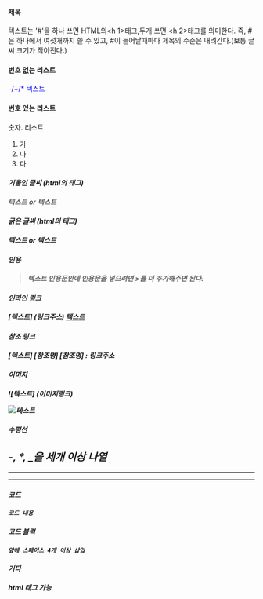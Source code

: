 
#### 제목

텍스트는 '#'을 하나 쓰면 HTML의<h 1>태그,두개 쓰면 <h 2>태그를 의미한다. 즉, #은 하나에서 여섯개까지 쓸 수 있고, #이 늘어날때마다 제목의 수준은 내려간다.(보통 글씨 크기가 작아진다.)

#### 번호 없는 리스트
<font color = "blue"> -/+/* 텍스트 </font>

#### 번호 있는 리스트
숫자. 리스트
1. 가
2. 나
3. 다
#### _기울인 글씨 (html의 <em>태그)_
*텍스트* or _텍스트_
#### __굵은 글씨 (html의 <strong>태그)__
**텍스트** or __텍스트__
#### 인용
> 텍스트
인용문안에 인용문을 넣으려면 >를 더 추가해주면 된다.
#### 인라인 링크
[텍스트] (링크주소)
[텍스트](링크주소)

#### 참조 링크
[텍스트] [참조명]
[참조명] : 링크주소

[마크다운참고]:http://blog.kalkin7.com/2014/02/10/lets-write-using-markdown/

#### 이미지
![텍스트] (이미지링크)

![테스트](http://cfs11.tistory.com/image/33/tistory/2009/02/26/22/41/49a69bf854e7c)

#### 수평선
-, *, _을 세개 이상 나열
---
***
___
#### 코드
```
코드 내용

```

#### 코드 블럭
    앞에 스페이스 4개 이상 삽입

#### 기타

html 태그 가능
